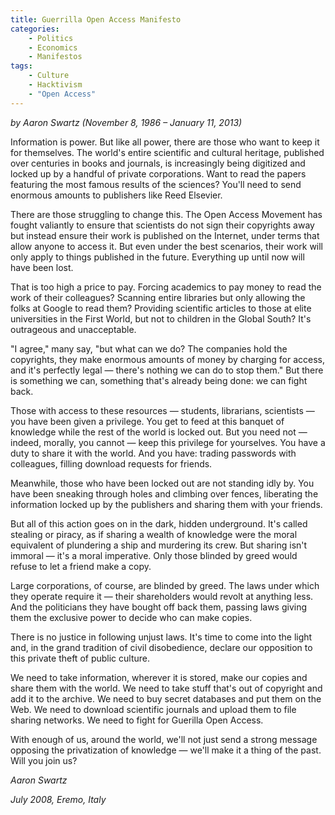 ```yaml
---
title: Guerrilla Open Access Manifesto
categories:
    - Politics
    - Economics
    - Manifestos
tags:
    - Culture
    - Hacktivism
    - "Open Access"
---
```


*by Aaron Swartz (November 8, 1986 – January 11, 2013)*

Information is power. But like all power, there are those who want to keep it for
themselves. The world's entire scientific and cultural heritage, published over centuries
in books and journals, is increasingly being digitized and locked up by a handful of
private corporations. Want to read the papers featuring the most famous results of the
sciences? You'll need to send enormous amounts to publishers like Reed Elsevier.

There are those struggling to change this. The Open Access Movement has fought
valiantly to ensure that scientists do not sign their copyrights away but instead ensure
their work is published on the Internet, under terms that allow anyone to access it. But
even under the best scenarios, their work will only apply to things published in the future.
Everything up until now will have been lost.

That is too high a price to pay. Forcing academics to pay money to read the work of their
colleagues? Scanning entire libraries but only allowing the folks at Google to read them?
Providing scientific articles to those at elite universities in the First World, but not to children in the Global South? It's outrageous and unacceptable.

"I agree," many say, "but what can we do? The companies hold the copyrights, they
make enormous amounts of money by charging for access, and it's perfectly legal —
there's nothing we can do to stop them." But there is something we can, something that's
already being done: we can fight back.

Those with access to these resources — students, librarians, scientists — you have been
given a privilege. You get to feed at this banquet of knowledge while the rest of the world
is locked out. But you need not — indeed, morally, you cannot — keep this privilege for
yourselves. You have a duty to share it with the world. And you have: trading passwords
with colleagues, filling download requests for friends.

Meanwhile, those who have been locked out are not standing idly by. You have been
sneaking through holes and climbing over fences, liberating the information locked up by
the publishers and sharing them with your friends.

But all of this action goes on in the dark, hidden underground. It's called stealing or
piracy, as if sharing a wealth of knowledge were the moral equivalent of plundering a
ship and murdering its crew. But sharing isn't immoral — it's a moral imperative. Only
those blinded by greed would refuse to let a friend make a copy.

Large corporations, of course, are blinded by greed. The laws under which they operate
require it — their shareholders would revolt at anything less. And the politicians they
have bought off back them, passing laws giving them the exclusive power to decide who
can make copies.

There is no justice in following unjust laws. It's time to come into the light and, in the
grand tradition of civil disobedience, declare our opposition to this private theft of public
culture.

We need to take information, wherever it is stored, make our copies and share them with
the world. We need to take stuff that's out of copyright and add it to the archive. We need
to buy secret databases and put them on the Web. We need to download scientific
journals and upload them to file sharing networks. We need to fight for Guerilla Open
Access.

With enough of us, around the world, we'll not just send a strong message opposing the
privatization of knowledge — we'll make it a thing of the past. Will you join us?

*Aaron Swartz*

*July 2008, Eremo, Italy*
